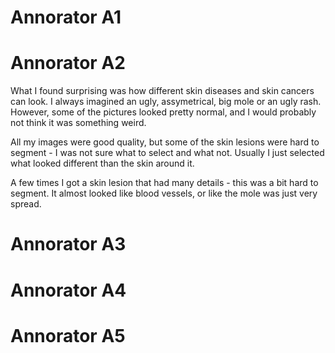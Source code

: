 # Annorator A1

# Annorator A2

What I found surprising was how different skin diseases and skin cancers can look. I always imagined an ugly, assymetrical, big mole or an ugly rash. However, some of the pictures looked pretty normal, and I would probably not think it was something weird.

All my images were good quality, but some of the skin lesions were hard to segment - I was not sure what to select and what not. Usually I just selected what looked different than the skin around it. 

A few times I got a skin lesion that had many details - this was a bit hard to segment. It almost looked like blood vessels, or like the mole was just very spread.

# Annorator A3

# Annorator A4

# Annorator A5